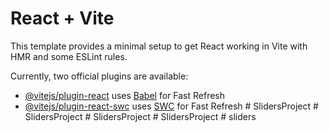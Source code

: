 # React + Vite

This template provides a minimal setup to get React working in Vite with HMR and some ESLint rules.

Currently, two official plugins are available:

- [@vitejs/plugin-react](https://github.com/vitejs/vite-plugin-react/blob/main/packages/plugin-react/README.md) uses [Babel](https://babeljs.io/) for Fast Refresh
- [@vitejs/plugin-react-swc](https://github.com/vitejs/vite-plugin-react-swc) uses [SWC](https://swc.rs/) for Fast Refresh
#   S l i d e r s P r o j e c t  
 #   S l i d e r s P r o j e c t  
 #   S l i d e r s P r o j e c t  
 #   S l i d e r s P r o j e c t  
 #   s l i d e r s  
 